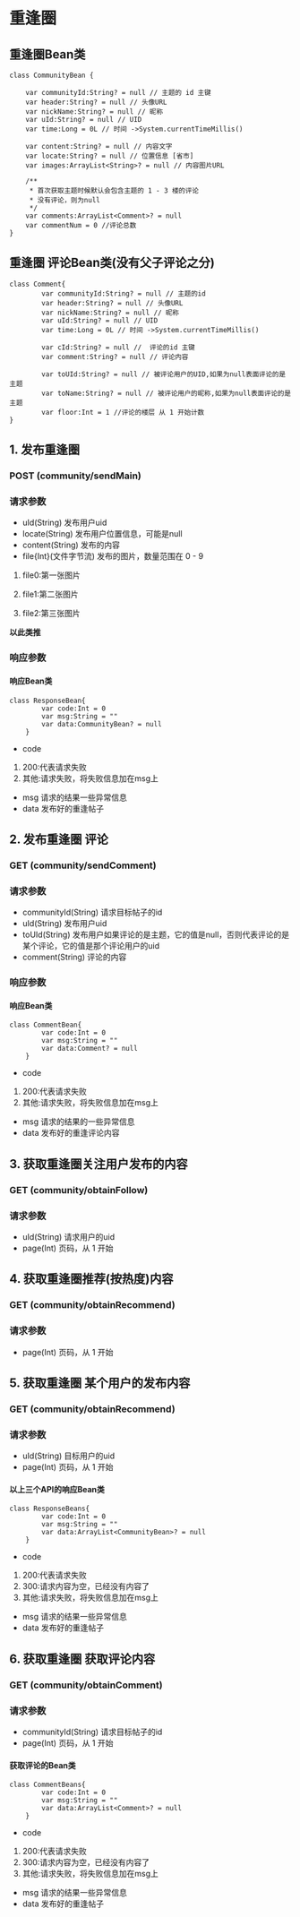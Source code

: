 # 重逢圈
## 重逢圈Bean类
```
class CommunityBean {

    var communityId:String? = null // 主题的 id 主键
    var header:String? = null // 头像URL
    var nickName:String? = null // 昵称
    var uId:String? = null // UID
    var time:Long = 0L // 时间 ->System.currentTimeMillis()

    var content:String? = null // 内容文字
    var locate:String? = null // 位置信息 [省市]
    var images:ArrayList<String>? = null // 内容图片URL

    /**
     * 首次获取主题时候默认会包含主题的 1 - 3 楼的评论
     * 没有评论，则为null
     */
    var comments:ArrayList<Comment>? = null
    var commentNum = 0 //评论总数
}
```
## 重逢圈 评论Bean类(没有父子评论之分)
```
class Comment{
        var communityId:String? = null // 主题的id
        var header:String? = null // 头像URL
        var nickName:String? = null // 昵称
        var uId:String? = null // UID
        var time:Long = 0L // 时间 ->System.currentTimeMillis()

        var cId:String? = null //  评论的id 主键
        var comment:String? = null // 评论内容

        var toUId:String? = null // 被评论用户的UID,如果为null表面评论的是主题
        var toName:String? = null // 被评论用户的昵称,如果为null表面评论的是主题
        var floor:Int = 1 //评论的楼层 从 1 开始计数
}
```
## 1. 发布重逢圈
### POST (community/sendMain)
### 请求参数
* uId(String) 发布用户uid
* locate(String) 发布用户位置信息，可能是null
* content(String) 发布的内容
* file{Int}(文件字节流) 发布的图片，数量范围在 0 - 9
1. file0:第一张图片

2. file1:第二张图片

3. file2:第三张图片

**以此类推**
### 响应参数
#### 响应Bean类
```
class ResponseBean{
        var code:Int = 0
        var msg:String = ""
        var data:CommunityBean? = null
    }
```
* code 
1. 200:代表请求失败
2. 其他:请求失败，将失败信息加在msg上
* msg 请求的结果一些异常信息
* data 发布好的重逢帖子


## 2. 发布重逢圈 评论
### GET (community/sendComment)
### 请求参数
* communityId(String) 请求目标帖子的id
* uId(String) 发布用户uid
* toUId(String) 发布用户如果评论的是主题，它的值是null，否则代表评论的是某个评论，它的值是那个评论用户的uid
* comment(String) 评论的内容

### 响应参数
#### 响应Bean类
```
class CommentBean{
        var code:Int = 0
        var msg:String = ""
        var data:Comment? = null
    }
```
* code 
1. 200:代表请求失败
2. 其他:请求失败，将失败信息加在msg上
* msg 请求的结果的一些异常信息
* data 发布好的重逢评论内容

## 3. 获取重逢圈关注用户发布的内容
### GET (community/obtainFollow)
### 请求参数
* uId(String) 请求用户的uid
* page(Int) 页码，从 1 开始

## 4. 获取重逢圈推荐(按热度)内容
### GET (community/obtainRecommend)
### 请求参数
* page(Int) 页码，从 1 开始

## 5. 获取重逢圈 某个用户的发布内容
### GET (community/obtainRecommend)
### 请求参数
* uId(String) 目标用户的uid
* page(Int) 页码，从 1 开始

#### 以上三个API的响应Bean类
```
class ResponseBeans{
        var code:Int = 0
        var msg:String = ""
        var data:ArrayList<CommunityBean>? = null
    }
```

* code 
1. 200:代表请求失败
2. 300:请求内容为空，已经没有内容了
3. 其他:请求失败，将失败信息加在msg上
* msg 请求的结果一些异常信息
* data 发布好的重逢帖子

## 6. 获取重逢圈 获取评论内容
### GET (community/obtainComment)
### 请求参数
* communityId(String) 请求目标帖子的id
* page(Int) 页码，从 1 开始

#### 获取评论的Bean类
```
class CommentBeans{
        var code:Int = 0
        var msg:String = ""
        var data:ArrayList<Comment>? = null
    }
```
* code 
1. 200:代表请求失败
2. 300:请求内容为空，已经没有内容了
3. 其他:请求失败，将失败信息加在msg上
* msg 请求的结果一些异常信息
* data 发布好的重逢帖子
